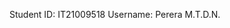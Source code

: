 Student ID: IT21009518
Username: Perera M.T.D.N.

<!---
Dasun9518/Dasun9518 is a ✨ special ✨ repository because its `README.md` (this file) appears on your GitHub profile.
You can click the Preview link to take a look at your changes.
--->
